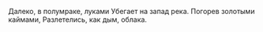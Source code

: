 Далеко, в полумраке, луками
Убегает на запад река.
Погорев золотыми каймами,
Разлетелись, как дым, облака.